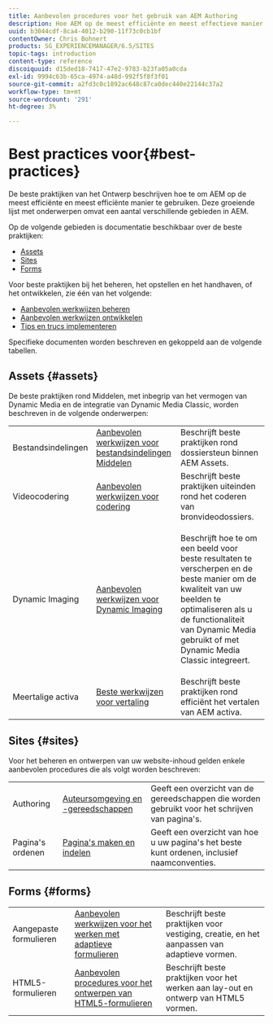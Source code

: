 ```yaml
---
title: Aanbevolen procedures voor het gebruik van AEM Authoring
description: Hoe AEM op de meest efficiënte en meest effectieve manier te gebruiken.
uuid: b3044cdf-8ca4-4012-b290-11f73c0cb1bf
contentOwner: Chris Bohnert
products: SG_EXPERIENCEMANAGER/6.5/SITES
topic-tags: introduction
content-type: reference
discoiquuid: d15ded18-7417-47e2-9783-b23fa05a0cda
exl-id: 9994c63b-65ca-4974-a48d-992f5f8f3f01
source-git-commit: a2fd3c0c1892ac648c87ca0dec440e22144c37a2
workflow-type: tm+mt
source-wordcount: '291'
ht-degree: 3%

---
```


# Best practices voor{#best-practices}

De beste praktijken van het Ontwerp beschrijven hoe te om AEM op de meest efficiënte en meest efficiënte manier te gebruiken. Deze groeiende lijst met onderwerpen omvat een aantal verschillende gebieden in AEM.

Op de volgende gebieden is documentatie beschikbaar over de beste praktijken:

* [Assets](#assets)
* [Sites](#sites)
* [Forms](#forms)

Voor beste praktijken bij het beheren, het opstellen en het handhaven, of het ontwikkelen, zie één van het volgende:

* [Aanbevolen werkwijzen beheren](/help/sites-administering/administer-best-practices.md)
* [Aanbevolen werkwijzen ontwikkelen](/help/sites-developing/best-practices.md)
* [Tips en trucs implementeren](/help/sites-deploying/best-practices.md)

Specifieke documenten worden beschreven en gekoppeld aan de volgende tabellen.

## Assets {#assets}

De beste praktijken rond Middelen, met inbegrip van het vermogen van Dynamic Media en de integratie van Dynamic Media Classic, worden beschreven in de volgende onderwerpen:

<table>
 <tbody>
  <tr>
   <td>Bestandsindelingen</td>
   <td><a href="/help/assets/assets-file-format-best-practices.md">Aanbevolen werkwijzen voor bestandsindelingen Middelen</a></td>
   <td>Beschrijft beste praktijken rond dossiersteun binnen AEM Assets.</td>
  </tr>
  <tr>
   <td>Videocodering</td>
   <td><a href="/help/assets/video.md#best-practices-for-encoding-videos">Aanbevolen werkwijzen voor codering</a></td>
   <td>Beschrijft beste praktijken uiteinden rond het coderen van bronvideodossiers.</td>
  </tr>
  <tr>
   <td>Dynamic Imaging</td>
   <td><a href="/help/assets/best-practices-for-optimizing-the-quality-of-your-images.md">Aanbevolen werkwijzen voor Dynamic Imaging</a></td>
   <td><p>Beschrijft hoe te om een beeld voor beste resultaten te verscherpen en de beste manier om de kwaliteit van uw beelden te optimaliseren als u de functionaliteit van Dynamic Media gebruikt of met Dynamic Media Classic integreert. </p> </td>
  </tr>
  <tr>
   <td>Meertalige activa</td>
   <td><a href="/help/assets/best-practices-for-translating-assets-efficiently.md">Beste werkwijzen voor vertaling</a></td>
   <td>Beschrijft beste praktijken rond efficiënt het vertalen van AEM activa.</td>
  </tr>
 </tbody>
</table>

## Sites {#sites}

Voor het beheren en ontwerpen van uw website-inhoud gelden enkele aanbevolen procedures die als volgt worden beschreven:

|  |  |  |
|---|---|---|
| Authoring | [Auteursomgeving en -gereedschappen](/help/sites-authoring/author-environment-tools.md) | Geeft een overzicht van de gereedschappen die worden gebruikt voor het schrijven van pagina&#39;s. |
| Pagina&#39;s ordenen | [Pagina&#39;s maken en indelen](/help/sites-authoring/managing-pages.md) | Geeft een overzicht van hoe u uw pagina&#39;s het beste kunt ordenen, inclusief naamconventies. |

## Forms {#forms}

|  |  |  |
|---|---|---|
| Aangepaste formulieren | [Aanbevolen werkwijzen voor het werken met adaptieve formulieren](/help/forms/using/adaptive-forms-best-practices.md) | Beschrijft beste praktijken voor vestiging, creatie, en het aanpassen van adaptieve vormen. |
| HTML5-formulieren | [Aanbevolen procedures voor het ontwerpen van HTML5-formulieren](/help/forms/using/best-practices-for-html5-forms.md) | Beschrijft beste praktijken voor het werken aan lay-out en ontwerp van HTML5 vormen. |
